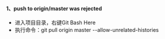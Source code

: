 #### 1、push to origin/master was rejected
+ 进入项目目录，右键Git Bash Here
+ 执行命令：git pull origin master --allow-unrelated-histories
